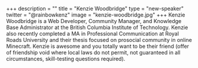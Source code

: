 +++
description = ""
title = "Kenzie Woodbridge"
type = "new-speaker"
twitter = "@rainbowkenz"
image = "kenzie-woodbridge.jpg"
+++
Kenzie Woodbridge is a Web Developer, Community Manager, and Knowledge Base Administrator at the British Columbia Institute of Technology. Kenzie also recently completed a MA in Professional Communication at Royal Roads University and their thesis focused on prosocial community in online Minecraft. Kenzie is awesome and you totally want to be their friend (offer of friendship void where local laws do not permit, not guaranteed in all circumstances, skill-testing questions required).